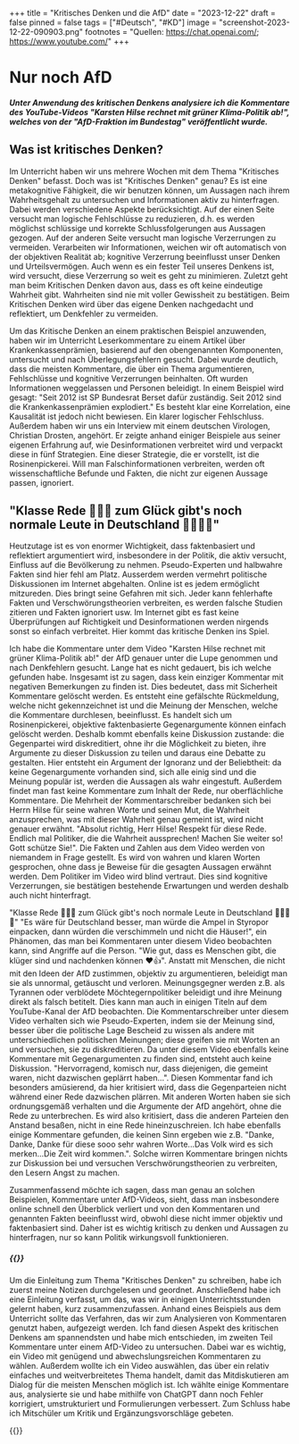+++
title = "Kritisches Denken und die AfD"
date = "2023-12-22"
draft = false
pinned = false
tags = ["#Deutsch", "#KD"]
image = "screenshot-2023-12-22-090903.png"
footnotes = "Quellen: https://chat.openai.com/; https://www.youtube.com/"
+++
# Nur noch AfD

##### Unter Anwendung des kritischen Denkens analysiere ich die Kommentare des YouTube-Videos "Karsten Hilse rechnet mit grüner Klima-Politik ab!", welches von der "AfD-Fraktion im Bundestag" veröffentlicht wurde.

## Was ist kritisches Denken?

Im Unterricht haben wir uns mehrere Wochen mit dem Thema "Kritisches Denken" befasst. Doch was ist "Kritisches Denken" genau? Es ist eine metakognitive Fähigkeit, die wir benutzen können, um Aussagen nach ihrem Wahrheitsgehalt zu untersuchen und Informationen aktiv zu hinterfragen. Dabei werden verschiedene Aspekte berücksichtigt. Auf der einen Seite versucht man logische Fehlschlüsse zu reduzieren, d.h. es werden möglichst schlüssige und korrekte Schlussfolgerungen aus Aussagen gezogen. Auf der anderen Seite versucht man logische Verzerrungen zu vermeiden. Verarbeiten wir Informationen, weichen wir oft automatisch von der objektiven Realität ab; kognitive Verzerrung beeinflusst unser Denken und Urteilsvermögen. Auch wenn es ein fester Teil unseres Denkens ist, wird versucht, diese Verzerrung so weit es geht zu minimieren. Zuletzt geht man beim Kritischen Denken davon aus, dass es oft keine eindeutige Wahrheit gibt. Wahrheiten sind nie mit voller Gewissheit zu bestätigen. Beim Kritischen Denken wird über das eigene Denken nachgedacht und reflektiert, um Denkfehler zu vermeiden.

Um das Kritische Denken an einem praktischen Beispiel anzuwenden, haben wir im Unterricht Leserkommentare zu einem Artikel über Krankenkassenprämien, basierend auf den obengenannten Komponenten, untersucht und nach Überlegungsfehlern gesucht. Dabei wurde deutlich, dass die meisten Kommentare, die über ein Thema argumentieren, Fehlschlüsse und kognitive Verzerrungen beinhalten. Oft wurden Informationen weggelassen und Personen beleidigt. In einem Beispiel wird gesagt: "Seit 2012 ist SP Bundesrat Berset dafür zuständig. Seit 2012 sind die Krankenkassenprämien explodiert." Es besteht klar eine Korrelation, eine Kausalität ist jedoch nicht bewiesen. Ein klarer logischer Fehlschluss. Außerdem haben wir uns ein Interview mit einem deutschen Virologen, Christian Drosten, angehört. Er zeigte anhand einiger Beispiele aus seiner eigenen Erfahrung auf, wie Desinformationen verbreitet wird und verpackt diese in fünf Strategien. Eine dieser Strategie, die er vorstellt, ist die Rosinenpickerei. Will man Falschinformationen verbreiten, werden oft wissenschaftliche Befunde und Fakten, die nicht zur eigenen Aussage passen, ignoriert.

## "Klasse Rede 💙💙💙 zum Glück gibt's noch normale Leute in Deutschland 💙💙💙💙"

Heutzutage ist es von enormer Wichtigkeit, dass faktenbasiert und reflektiert argumentiert wird, insbesondere in der Politik, die aktiv versucht, Einfluss auf die Bevölkerung zu nehmen. Pseudo-Experten und halbwahre Fakten sind hier fehl am Platz. Ausserdem werden vermehrt politische Diskussionen im Internet abgehalten. Online ist es jedem ermöglicht mitzureden. Dies bringt seine Gefahren mit sich. Jeder kann fehlerhafte Fakten und Verschwörungstheorien verbreiten, es werden falsche Studien zitieren und Fakten ignoriert usw. Im Internet gibt es fast keine Überprüfungen auf Richtigkeit und Desinformationen werden nirgends sonst so einfach verbreitet. Hier kommt das kritische Denken ins Spiel.

Ich habe die Kommentare unter dem Video "Karsten Hilse rechnet mit grüner Klima-Politik ab!" der AfD genauer unter die Lupe genommen und nach Denkfehlern gesucht. Lange hat es nicht gedauert, bis ich welche gefunden habe. Insgesamt ist zu sagen, dass kein einziger Kommentar mit negativen Bemerkungen zu finden ist. Dies bedeutet, dass mit Sicherheit Kommentare gelöscht werden. Es entsteht eine gefälschte Rückmeldung, welche nicht gekennzeichnet ist und die Meinung der Menschen, welche die Kommentare durchlesen, beeinflusst. Es handelt sich um Rosinenpickerei, objektive faktenbasierte Gegenargumente können einfach gelöscht werden. Deshalb kommt ebenfalls keine Diskussion zustande: die Gegenpartei wird diskreditiert, ohne ihr die Möglichkeit zu bieten, ihre Argumente zu dieser Diskussion zu teilen und daraus eine Debatte zu gestalten. Hier entsteht ein Argument der Ignoranz und der Beliebtheit: da keine Gegenargumente vorhanden sind, sich alle einig sind und die Meinung populär ist, werden die Aussagen als wahr eingestuft. Außerdem findet man fast keine Kommentare zum Inhalt der Rede, nur oberflächliche Kommentare. Die Mehrheit der Kommentarschreiber bedanken sich bei Herrn Hilse für seine wahren Worte und seinen Mut, die Wahrheit anzusprechen, was mit dieser Wahrheit genau gemeint ist, wird nicht genauer erwähnt. "Absolut richtig, Herr Hilse! Respekt für diese Rede. Endlich mal Politiker, die die Wahrheit aussprechen! Machen Sie weiter so! Gott schütze Sie!". Die Fakten und Zahlen aus dem Video werden von niemandem in Frage gestellt. Es wird von wahren und klaren Worten gesprochen, ohne dass je Beweise für die gesagten Aussagen erwähnt werden. Dem Politiker im Video wird blind vertraut. Dies sind kognitive Verzerrungen, sie bestätigen bestehende Erwartungen und werden deshalb auch nicht hinterfragt.

"Klasse Rede 💙💙💙 zum Glück gibt's noch normale Leute in Deutschland 💙💙💙💙" "Es wäre für Deutschland besser, man würde die Ampel in Styropor einpacken, dann würden die verschimmeln und nicht die Häuser!", ein Phänomen, das man bei Kommentaren unter diesem Video beobachten kann, sind Angriffe auf die Person. "Wie gut, dass es Menschen gibt, die klüger sind und nachdenken können ❤👍". Anstatt mit Menschen, die nicht mit den Ideen der AfD zustimmen, objektiv zu argumentieren, beleidigt man sie als unnormal, getäuscht und verloren. Meinungsgegner werden z.B. als Tyrannen oder verblödete Möchtegernpolitiker beleidigt und ihre Meinung direkt als falsch betitelt. Dies kann man auch in einigen Titeln auf dem YouTube-Kanal der AfD beobachten. Die Kommentarschreiber unter diesem Video verhalten sich wie Pseudo-Experten, indem sie der Meinung sind, besser über die politische Lage Bescheid zu wissen als andere mit unterschiedlichen politischen Meinungen; diese greifen sie mit Worten an und versuchen, sie zu diskreditieren. Da unter diesem Video ebenfalls keine Kommentare mit Gegenargumenten zu finden sind, entsteht auch keine Diskussion. "Hervorragend, komisch nur, dass diejenigen, die gemeint waren, nicht dazwischen geplärrt haben…". Diesen Kommentar fand ich besonders amüsierend, da hier kritisiert wird, dass die Gegenparteien nicht während einer Rede dazwischen plärren. Mit anderen Worten haben sie sich ordnungsgemäß verhalten und die Argumente der AfD angehört, ohne die Rede zu unterbrechen. Es wird also kritisiert, dass die anderen Parteien den Anstand besaßen, nicht in eine Rede hineinzuschreien. Ich habe ebenfalls einige Kommentare gefunden, die keinen Sinn ergeben wie z.B. "Danke, Danke, Danke für diese sooo sehr wahren Worte...Das Volk wird es sich merken...Die Zeit wird kommen.". Solche wirren Kommentare bringen nichts zur Diskussion bei und versuchen Verschwörungstheorien zu verbreiten, den Lesern Angst zu machen.

Zusammenfassend möchte ich sagen, dass man genau an solchen Beispielen, Kommentare unter AfD-Videos, sieht, dass man insbesondere online schnell den Überblick verliert und von den Kommentaren und genannten Fakten beeinflusst wird, obwohl diese nicht immer objektiv und faktenbasiert sind. Daher ist es wichtig kritisch zu denken und Aussagen zu hinterfragen, nur so kann Politik wirkungsvoll funktionieren.

##### {{<box title="Der Schreibprozess">}}

Um die Einleitung zum Thema "Kritisches Denken" zu schreiben, habe ich zuerst meine Notizen durchgelesen und geordnet. Anschließend habe ich eine Einleitung verfasst, um das, was wir in einigen Unterrichtsstunden gelernt haben, kurz zusammenzufassen. Anhand eines Beispiels aus dem Unterricht sollte das Verfahren, das wir zum Analysieren von Kommentaren genutzt haben, aufgezeigt werden. Ich fand diesen Aspekt des kritischen Denkens am spannendsten und habe mich entschieden, im zweiten Teil Kommentare unter einem AfD-Video zu untersuchen. Dabei war es wichtig, ein Video mit genügend und abwechslungsreichen Kommentaren zu wählen. Außerdem wollte ich ein Video auswählen, das über ein relativ einfaches und weitverbreitetes Thema handelt, damit das Mitdiskutieren am Dialog für die meisten Menschen möglich ist. Ich wählte einige Kommentare aus, analysierte sie und habe mithilfe von ChatGPT dann noch Fehler korrigiert, umstrukturiert und Formulierungen verbessert. Zum Schluss habe ich Mitschüler um Kritik und Ergänzungsvorschläge gebeten.

{{</box>}}